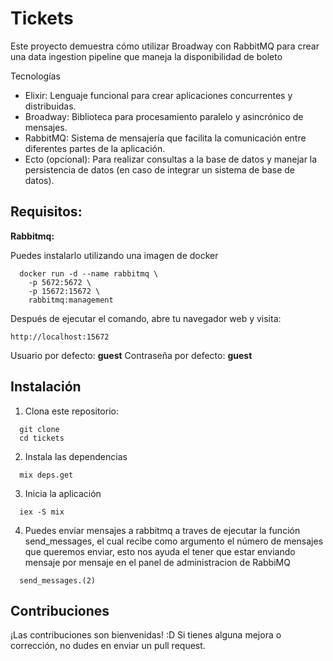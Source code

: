 # Tickets

Este proyecto demuestra cómo utilizar Broadway con RabbitMQ para crear una data ingestion pipeline que maneja la disponibilidad de boleto

Tecnologías

  - Elixir: Lenguaje funcional para crear aplicaciones concurrentes y distribuidas.
  - Broadway: Biblioteca para procesamiento paralelo y asincrónico de mensajes.
  - RabbitMQ: Sistema de mensajería que facilita la comunicación entre diferentes partes de la aplicación.
  - Ecto (opcional): Para realizar consultas a la base de datos y manejar la persistencia de datos (en caso de integrar un sistema de base de datos).

## Requisitos:

**Rabbitmq:**

Puedes instalarlo utilizando una imagen de docker

```shell
  docker run -d --name rabbitmq \
    -p 5672:5672 \
    -p 15672:15672 \
    rabbitmq:management
```

Después de ejecutar el comando, abre tu navegador web y visita:

`http://localhost:15672`

  Usuario por defecto: **guest**
  Contraseña por defecto: **guest**

## Instalación

1. Clona este repositorio:

```shell  
  git clone 
  cd tickets
```
 
2. Instala las dependencias

```shell  
  mix deps.get
```

3. Inicia la aplicación 

```shell  
  iex -S mix
```

4. Puedes enviar mensajes a rabbitmq a traves de ejecutar la función send_messages, el cual recibe como argumento el número de mensajes que queremos enviar, esto nos ayuda el tener que estar enviando mensaje por mensaje en el panel de administracion de RabbiMQ

```shell  
  send_messages.(2)
```


## Contribuciones

¡Las contribuciones son bienvenidas! :D Si tienes alguna mejora o corrección, no dudes en enviar un pull request.